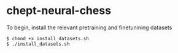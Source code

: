 # chept-neural-chess

To begin, install the relevant pretraining and finetunining datasets

    $ chmod +x install_datasets.sh
    $ ./install_datasets.sh
